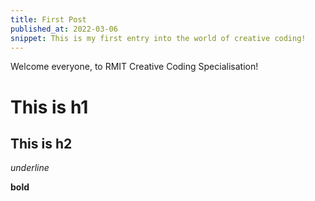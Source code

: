 ```yaml
---
title: First Post 
published_at: 2022-03-06
snippet: This is my first entry into the world of creative coding!
---
```


Welcome everyone, to RMIT Creative Coding Specialisation!

# This is h1

## This is h2

_underline_

**bold**

